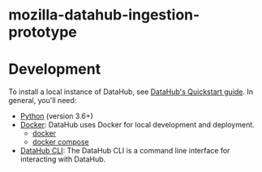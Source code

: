 # mozilla-datahub-ingestion-prototype

# Development

To install a local instance of DataHub, see [DataHub's Quickstart guide](https://datahubproject.io/docs/quickstart/). In general, you'll need:

- [Python](https://www.python.org/) (version 3.6+)
- [Docker](https://www.docker.com/): DataHub uses Docker for local development and
  deployment.
    - [docker](https://docs.docker.com/engine/installation/#supported-platforms)
    - [docker compose](https://docs.docker.com/compose/install/)
- [DataHub CLI](https://datahubproject.io/docs/quickstart/): The DataHub CLI is
  a command line interface for interacting with DataHub.

